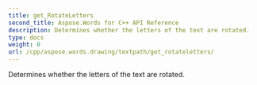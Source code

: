 ```yaml
---
title: get_RotateLetters
second_title: Aspose.Words for C++ API Reference
description: Determines whether the letters of the text are rotated. 
type: docs
weight: 0
url: /cpp/aspose.words.drawing/textpath/get_rotateletters/
---
```


Determines whether the letters of the text are rotated. 

